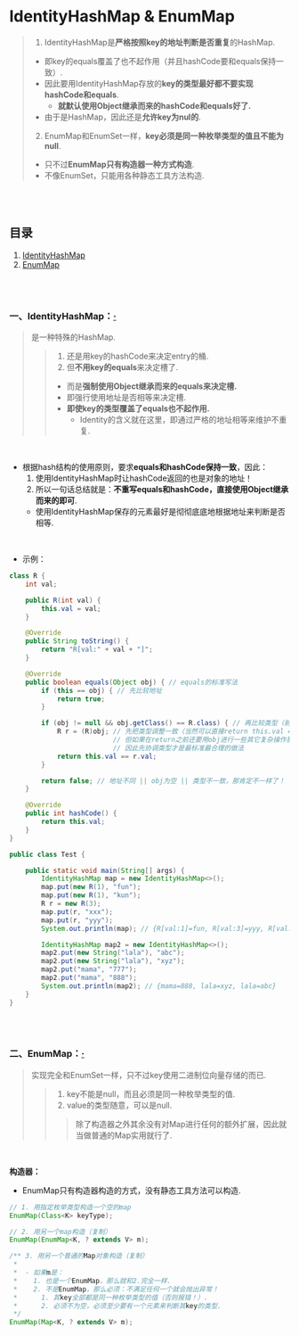 # IdentityHashMap & EnumMap
> 1. IdentityHashMap是**严格按照key的地址判断是否重复**的HashMap.
>   - 即key的equals覆盖了也不起作用（并且hashCode要和equals保持一致）.
>   - 因此要用IdentityHashMap存放的**key的类型最好都不要实现hashCode和equals**.
>     - **就默认使用Object继承而来的hashCode和equals好了.**
>   - 由于是HashMap，因此还是**允许key为nul的**.
> 2. EnumMap和EnumSet一样，**key必须是同一种枚举类型的值且不能为null**.
>   - 只不过**EnumMap只有构造器一种方式构造**.
>   - 不像EnumSet，只能用各种静态工具方法构造.


<br><br>

## 目录

1. [IdentityHashMap](#一identityhashmap)
2. [EnumMap](#二enummap)

<br><br>

### 一、IdentityHashMap：[·](#目录)
> 是一种特殊的HashMap.
>
>> 1. 还是用key的hashCode来决定entry的桶.
>> 2. 但**不用key的equals**来决定槽了.
>>   - 而是**强制使用Object继承而来的equals来决定槽.**
>>   - 即强行使用地址是否相等来决定槽.
>>   - **即使key的类型覆盖了equals也不起作用.**
>>     - Identity的含义就在这里，即通过严格的地址相等来维护不重复.

<br>

- 根据hash结构的使用原则，要求**equals和hashCode保持一致**，因此：
  1. 使用IdentityHashMap时让hashCode返回的也是对象的地址！
  2. 所以一句话总结就是：**不重写equals和hashCode，直接使用Object继承而来的即可**.
    - 使用IdentityHashMap保存的元素最好是彻彻底底地根据地址来判断是否相等.

<br>

- 示例：

```Java
class R {
	int val;

	public R(int val) {
		this.val = val;
	}

	@Override
	public String toString() {
		return "R[val:" + val + "]";
	}

	@Override
	public boolean equals(Object obj) { // equals的标准写法
		if (this == obj) { // 先比较地址
			return true;
		}

		if (obj != null && obj.getClass() == R.class) { // 再比较类型（前提是obj不能为空）
			R r = (R)obj; // 先把类型调整一致（当然可以直接return this.val == ((R)obj).val
						  // 但如果在return之前还要用obj进行一些其它复杂操作那用临时的类型转换太麻烦了
			              // 因此先协调类型才是最标准最合理的做法
			return this.val == r.val;
		}

		return false; // 地址不同 || obj为空 || 类型不一致，那肯定不一样了！
	}

	@Override
	public int hashCode() {
		return this.val;
	}
}

public class Test {

	public static void main(String[] args) {
		IdentityHashMap map = new IdentityHashMap<>();
		map.put(new R(1), "fun");
		map.put(new R(1), "kun");
		R r = new R(3);
		map.put(r, "xxx");
		map.put(r, "yyy");
		System.out.println(map); // {R[val:1]=fun, R[val:3]=yyy, R[val:1]=kun}

		IdentityHashMap map2 = new IdentityHashMap<>();
		map2.put(new String("lala"), "abc");
		map2.put(new String("lala"), "xyz");
		map2.put("mama", "777");
		map2.put("mama", "888");
		System.out.println(map2); // {mama=888, lala=xyz, lala=abc}
	}
}
```

<br><br>

### 二、EnumMap：[·](#目录)
> 实现完全和EnumSet一样，只不过key使用二进制位向量存储的而已.
>
>> 1. key不能是null，而且必须是同一种枚举类型的值.
>> 2. value的类型随意，可以是null.
>>
>>> 除了构造器之外其余没有对Map进行任何的额外扩展，因此就当做普通的Map实用就行了.

<br>

**构造器：**

- EnumMap只有构造器构造的方式，没有静态工具方法可以构造.

```Java
// 1. 用指定枚举类型构造一个空的map
EnumMap(Class<K> keyType);

// 2. 用另一个map构造（复制）
EnumMap(EnumMap<K, ? extends V> m);

/** 3. 用另一个普通的Map对象构造（复制）
 *  
 *  - 如果m是：
 *    1. 也是一个EnumMap，那么就和2.完全一样.
 *    2. 不是EnumMap，那么必须：不满足任何一个就会抛出异常！
 *      1. 其key全部都是同一种枚举类型的值（否则报错！）.
 *      2. 必须不为空，必须至少要有一个元素来判断其key的类型.
 */
EnumMap(Map<K, ? extends V> m);
```
